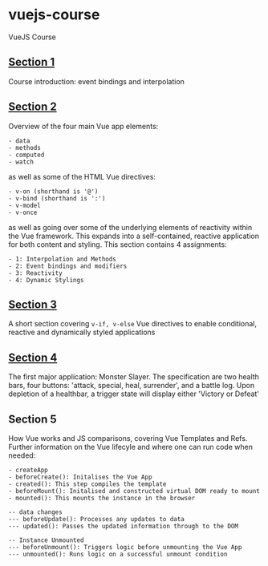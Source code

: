 # vuejs-course
VueJS Course

## [Section 1](/section_1/index.html)

Course introduction: event bindings and interpolation

## [Section 2](/section_2/index.html)

Overview of the four main Vue app elements:
```
- data
- methods
- computed
- watch
```
as well as some of the HTML Vue directives: 
```
- v-on (shorthand is '@')
- v-bind (shorthand is ':')
- v-model
- v-once
```
as well as going over some of the underlying elements of reactivity within the Vue framework. This expands into a self-contained, reactive application for both content and styling. This section contains 4 assignments:
```
- 1: Interpolation and Methods
- 2: Event bindings and modifiers
- 3: Reactivity
- 4: Dynamic Stylings
```

## [Section 3](/section_3/index.html)

A short section covering `v-if, v-else` Vue directives to enable conditional, reactive and dynamically styled applications

## [Section 4](/section_4/index.html)

The first major application: Monster Slayer. The specification are two health bars, four buttons: 'attack, special, heal, surrender', and a battle log. Upon depletion of a healthbar, a trigger state will display either 'Victory or Defeat'

## Section 5

How Vue works and JS comparisons, covering Vue Templates and Refs. Further information on the Vue lifecyle and where one can run code when needed:
```
- createApp
- beforeCreate(): Initalises the Vue App
- created(): This step compiles the template
- beforeMount(): Initalised and constructed virtual DOM ready to mount
- mounted(): This mounts the instance in the browser

-- data changes
--- beforeUpdate(): Processes any updates to data 
--- updated(): Passes the updated information through to the DOM

-- Instance Unmounted
--- beforeUnmount(): Triggers logic before unmounting the Vue App
--- unmounted(): Runs logic on a successful unmount condition

